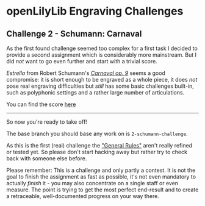openLilyLib Engraving Challenges
================================

Challenge 2 - Schumann: Carnaval
-----------------------------

As the first found challenge seemed too complex for a first task I decided
to provide a second assignment which is considerably more mainstream.
But I did *not* want to go even further and start with a trivial score.

*Estrella* from Robert Schumann's
[*Carnaval op. 9*](http://en.wikipedia.org/wiki/Carnaval_(Schumann) "Wikipedia Entry")
seems a good compromise: it is short enough to be engraved as a whole piece,
it does *not* pose real engraving difficulties but *still* has some basic challenges
built-in, such as polyphonic settings and a rather large number of articulations.

You can find the score [here](estrella.png)

---

So now you're ready to take off!

The base branch you should base any work on is `2-schumann-challenge`.

As this is the first (real) challenge the ["General Rules"](../meta/general-rules.md) aren't really refined
or tested yet. So please don't start hacking away but rather try to check back with someone
else before.

Please remember: This is a challenge and only partly a contest. It is not the goal to finish
the assignment as fast as possible, it's not even mandatory to actually *finish* it -
you may also concentrate on a single staff or even measure. The point is trying to get the
most perfect end-result and to create a retraceable, well-documented progress on your way
there.
